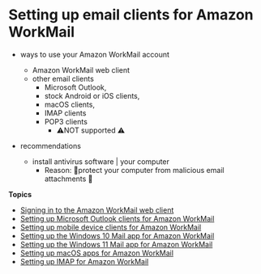 # Setting up email clients for Amazon WorkMail<a name="clients"></a>

* ways to use your Amazon WorkMail account
  * Amazon WorkMail web client
  * other email clients
    * Microsoft Outlook,
    * stock Android or iOS clients,
    * macOS clients,
    * IMAP clients 
    * POP3 clients
      * ⚠️NOT supported ⚠️

* recommendations
  * install antivirus software | your computer
    * Reason: 🧠protect your computer from malicious email attachments 🧠

**Topics**
+ [Signing in to the Amazon WorkMail web client](web-client.md)
+ [Setting up Microsoft Outlook clients for Amazon WorkMail](outlook-client.md)
+ [Setting up mobile device clients for Amazon WorkMail](mobile-client.md)
+ [Setting up the Windows 10 Mail app for Amazon WorkMail](connect_win10_mail.md)
+ [Setting up the Windows 11 Mail app for Amazon WorkMail](connect_win11_mail.md)
+ [Setting up macOS apps for Amazon WorkMail](connect_mac_mail.md)
+ [Setting up IMAP for Amazon WorkMail](using_IMAP.md)